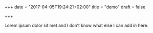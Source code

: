 +++
date = "2017-04-05T19:24:21+02:00"
title = "demo"
draft = false

+++

Lorem ipsum dolor sit met and I don’t know what else I can add in here.